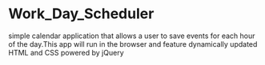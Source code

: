 # Work_Day_Scheduler
simple calendar application that allows a user to save events for each hour of the day.This app will run in the browser and feature dynamically updated HTML and CSS powered by jQuery

